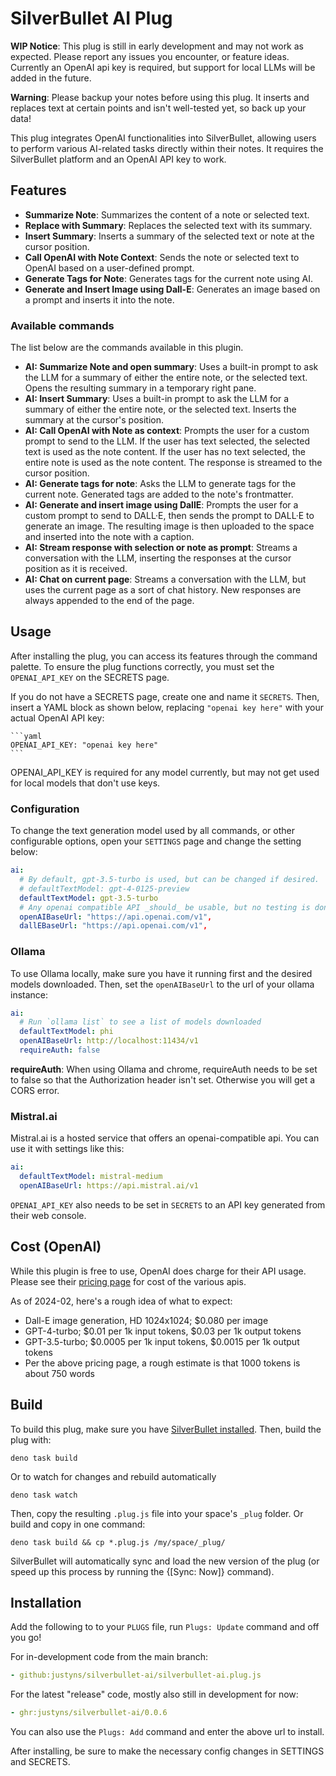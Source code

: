 # SilverBullet AI Plug

**WIP Notice**: This plug is still in early development and may not work as expected. Please report any issues you encounter, or feature ideas.  Currently an OpenAI api key is required, but support for local LLMs will be added in the future.

**Warning**: Please backup your notes before using this plug.  It inserts and replaces text at certain points and isn't well-tested yet, so back up your data!

This plug integrates OpenAI functionalities into SilverBullet, allowing users to perform various AI-related tasks directly within their notes. It requires the SilverBullet platform and an OpenAI API key to work.

## Features

- **Summarize Note**: Summarizes the content of a note or selected text.
- **Replace with Summary**: Replaces the selected text with its summary.
- **Insert Summary**: Inserts a summary of the selected text or note at the cursor position.
- **Call OpenAI with Note Context**: Sends the note or selected text to OpenAI based on a user-defined prompt.
- **Generate Tags for Note**: Generates tags for the current note using AI.
- **Generate and Insert Image using Dall-E**: Generates an image based on a prompt and inserts it into the note.

### Available commands

The list below are the commands available in this plugin.

<!-- start-commands-and-functions -->
- **AI: Summarize Note and open summary**: Uses a built-in prompt to ask the LLM for a summary of either the entire note, or the selected
text.  Opens the resulting summary in a temporary right pane.
- **AI: Insert Summary**: Uses a built-in prompt to ask the LLM for a summary of either the entire note, or the selected
text.  Inserts the summary at the cursor's position.
- **AI: Call OpenAI with Note as context**: Prompts the user for a custom prompt to send to the LLM.  If the user has text selected, the selected text is used as the note content.
If the user has no text selected, the entire note is used as the note content.
The response is streamed to the cursor position.
- **AI: Generate tags for note**: Asks the LLM to generate tags for the current note.
Generated tags are added to the note's frontmatter.
- **AI: Generate and insert image using DallE**: Prompts the user for a custom prompt to send to DALL·E, then sends the prompt to DALL·E to generate an image.
The resulting image is then uploaded to the space and inserted into the note with a caption.
- **AI: Stream response with selection or note as prompt**: Streams a conversation with the LLM, inserting the responses at the cursor position as it is received.
- **AI: Chat on current page**: Streams a conversation with the LLM, but uses the current page as a sort of chat history.
New responses are always appended to the end of the page.

<!-- end-commands-and-functions -->

## Usage

After installing the plug, you can access its features through the command palette. To ensure the plug functions correctly, you must set the `OPENAI_API_KEY` on the SECRETS page.

If you do not have a SECRETS page, create one and name it `SECRETS`. Then, insert a YAML block as shown below, replacing `"openai key here"` with your actual OpenAI API key:

    ```yaml
    OPENAI_API_KEY: "openai key here"
    ```

OPENAI_API_KEY is required for any model currently, but may not get used for local models that don't use keys.

### Configuration

To change the text generation model used by all commands, or other configurable options, open your `SETTINGS` page and change the setting below:

```yaml
ai:
  # By default, gpt-3.5-turbo is used, but can be changed if desired.
  # defaultTextModel: gpt-4-0125-preview
  defaultTextModel: gpt-3.5-turbo
  # Any openai compatible API _should_ be usable, but no testing is done on that currently
  openAIBaseUrl: "https://api.openai.com/v1",
  dallEBaseUrl: "https://api.openai.com/v1",
```

### Ollama

To use Ollama locally, make sure you have it running first and the desired models downloaded.  Then, set the `openAIBaseUrl` to the url of your ollama instance:

```yaml
ai:
  # Run `ollama list` to see a list of models downloaded
  defaultTextModel: phi
  openAIBaseUrl: http://localhost:11434/v1
  requireAuth: false
```

**requireAuth**: When using Ollama and chrome, requireAuth needs to be set to false so that the Authorization header isn't set.  Otherwise you will get a CORS error.

### Mistral.ai

Mistral.ai is a hosted service that offers an openai-compatible api.  You can use it with settings like this:

```yaml
ai:
  defaultTextModel: mistral-medium
  openAIBaseUrl: https://api.mistral.ai/v1
```

`OPENAI_API_KEY` also needs to be set in `SECRETS` to an API key generated from their web console.


## Cost (OpenAI)

While this plugin is free to use, OpenAI does charge for their API usage.  Please see their [pricing page](https://openai.com/pricing) for cost of the various apis.

As of 2024-02, here's a rough idea of what to expect:

- Dall-E image generation, HD 1024x1024; $0.080 per image
- GPT-4-turbo; $0.01 per 1k input tokens, $0.03 per 1k output tokens
- GPT-3.5-turbo; $0.0005 per 1k input tokens, $0.0015 per 1k output tokens
- Per the above pricing page, a rough estimate is that 1000 tokens is about 750 words

<!-- TODO: Add pricing for mistral.ai -->

## Build
To build this plug, make sure you have [SilverBullet installed](https://silverbullet.md/Install). Then, build the plug with:

```shell
deno task build
```

Or to watch for changes and rebuild automatically

```shell
deno task watch
```

Then, copy the resulting `.plug.js` file into your space's `_plug` folder. Or build and copy in one command:

```shell
deno task build && cp *.plug.js /my/space/_plug/
```

SilverBullet will automatically sync and load the new version of the plug (or speed up this process by running the {[Sync: Now]} command).

## Installation

Add the following to to your `PLUGS` file, run `Plugs: Update` command and off you go!

For in-development code from the main branch:
```yaml
- github:justyns/silverbullet-ai/silverbullet-ai.plug.js
```

For the latest "release" code, mostly also still in development for now:

```yaml
- ghr:justyns/silverbullet-ai/0.0.6
```

You can also use the `Plugs: Add` command and enter the above url to install.

After installing, be sure to make the necessary config changes in SETTINGS and SECRETS.